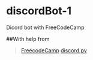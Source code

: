 # discordBot-1
Dicord bot with FreeCodeCamp


##With help from 
> [FreecodeCamp](https://www.freecodecamp.org/news/create-a-discord-bot-with-python/)
> [discord.py](https://discordpy.readthedocs.io/en/stable/quickstart.html)
